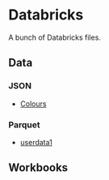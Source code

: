 # Databricks
A bunch of Databricks files.

## Data
### JSON
- [Colours](./json/colours.json)
### Parquet
- [userdata1](./parquet/userdata1.parquet)

## Workbooks
